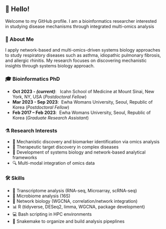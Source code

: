 ## 👋 Hello!

Welcome to my GitHub profile. I am a bioinformatics researcher interested in studying disease mechanisms through integrated multi-omics analysis

### 🔬 About Me

I apply network-based and multi-omics-driven systems biology approaches to study respiratory diseases such as asthma, idiopathic pulmonary fibrosis, and allergic rhinitis. My research focuses on discovering mechanistic insights through systems biology approach.

### 🎓 Bioinformatics PhD

- **Oct 2023 - *(current)***: &nbsp;&nbsp;Icahn School of Medicine at Mount Sinai, New York, NY, USA (*Postdoctoral Fellow*)
- **Mar 2023 - Sep 2023**: &nbsp;Ewha Womans University, Seoul, Republic of Korea (*Postdoctoral Fellow*)
- **Feb 2017 – Feb 2023**: &nbsp;Ewha Womans University, Seoul, Republic of Korea (*Graduate Research Assistant*)

### ⚗️ Research Interests

- 🎯 Mechanistic discovery and biomarker identification via omics analysis  
- 💊 Therapeutic target discovery in complex diseases  
- 🧠 Development of systems biology and network-based analytical frameworks  
- 🔍 Multi-modal integration of omics data

### 🛠️ Skills

- 🧬 Transcriptome analysis (RNA-seq, Microarray, scRNA-seq)
- 🦠 Microbiome analysis (16S)
- 🔗 Network biology (WGCNA, correlation/network integration)
- 📊 R (tidyverse, DESeq2, limma, WGCNA, package development)
- 💻 Bash scripting in HPC environments
- 🐍 Snakemake to organize and build analysis pipeplines

